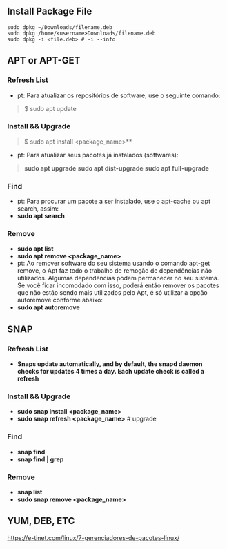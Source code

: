 ## Install Package File

```
sudo dpkg ~/Downloads/filename.deb
sudo dpkg /home/<username>Downloads/filename.deb
sudo dpkg -i <file.deb> # -i --info
```

## APT or APT-GET

### Refresh List
* pt: Para atualizar os repositórios de software, use o seguinte comando:
> $ sudo apt update
### Install && Upgrade
> $ sudo apt install <package_name>**
* pt: Para atualizar seus pacotes já instalados (softwares):
> **sudo apt upgrade**
> **sudo apt dist-upgrade**
> **sudo apt full-upgrade**
### Find
* pt: Para procurar um pacote a ser instalado, use o apt-cache ou apt search, assim:
* **sudo apt search <word>**
### Remove
* **sudo apt list**
* **sudo apt remove <package_name>**
* pt: Ao remover software do seu sistema usando o comando apt-get remove, o Apt faz todo o trabalho de remoção de dependências não utilizados.
Algumas dependências podem permanecer no seu sistema. Se você ficar incomodado com isso, poderá então remover os pacotes que não estão sendo mais utilizados pelo Apt, é só utilizar a opção autoremove conforme abaixo:
* **sudo apt autoremove**

## SNAP

### Refresh List
* **Snaps update automatically, and by default, the snapd daemon checks for updates 4 times a day. Each update check is called a refresh**
### Install && Upgrade
* **sudo snap install <package_name>**
* **sudo snap refresh <package_name>** # upgrade
### Find
* **snap find <word>**
* **snap find | grep <word>**
### Remove
* **snap list**
* **sudo snap remove <package_name>**

## YUM, DEB, ETC

https://e-tinet.com/linux/7-gerenciadores-de-pacotes-linux/
